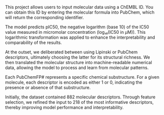 This project allows users to input molecular data using a ChEMBL ID. You can obtain this ID by entering the molecular formula into PubChem, which will return the corresponding identifier.

The model predicts pIC50, the negative logarithm (base 10) of the IC50 value measured in micromolar concentration (log₁₀(IC50 in µM)). This logarithmic transformation was applied to enhance the interpretability and comparability of the results.

At the outset, we deliberated between using Lipinski or PubChem descriptors, ultimately choosing the latter for its structural richness. We then translated the molecular structure into machine-readable numerical data, allowing the model to process and learn from molecular patterns.

Each PubChemFP# represents a specific chemical substructure. For a given molecule, each descriptor is encoded as either 1 or 0, indicating the presence or absence of that substructure.

Initially, the dataset contained 882 molecular descriptors. Through feature selection, we refined the input to 218 of the most informative descriptors, thereby improving model performance and interpretability.
